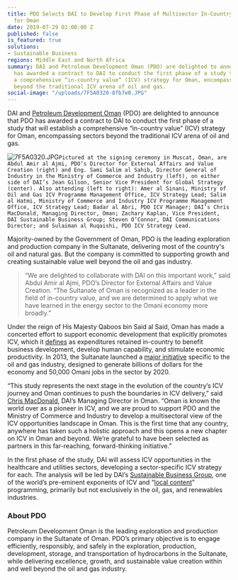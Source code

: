 ```yaml
---
title: PDO Selects DAI to Develop First Phase of Multisector In-Country Value Strategy
  for Oman
date: 2019-07-29 01:00:00 Z
published: false
is_featured: true
solutions:
- Sustainable Business
regions: Middle East and North Africa
summary: DAI and Petroleum Development Oman (PDO) are delighted to announce that PDO
  has awarded a contract to DAI to conduct the first phase of a study that will establish
  a comprehensive “in-country value” (ICV) strategy for Oman, encompassing sectors
  beyond the traditional ICV arena of oil and gas.
social-image: "/uploads/7F5A0320-8fb7e0.JPG"
---
```


DAI and [Petroleum Development Oman](https://www.pdo.co.om/en/Pages/Home.aspx) (PDO) are delighted to announce that PDO has awarded a contract to DAI to conduct the first phase of a study that will establish a comprehensive “in-country value” (ICV) strategy for Oman, encompassing sectors beyond the traditional ICV arena of oil and gas.

<!--more--> 

![7F5A0320.JPG](/uploads/7F5A0320.JPG)`Pictured at the signing ceremony in Muscat, Oman, are Abdul Amir al Ajmi, PDO’s Director for External Affairs and Value Creation (right) and Eng. Sami Salim al Sahib, Director General of Industry in the Ministry of Commerce and Industry (left), on either side of DAI’s Jean Gilson, Senior Vice President for Global Strategy (center). Also attending (left to right): Amer al Sinani, Ministry of Oil and Gas ICV Programme Management Office, ICV Strategy Lead; Salim al Hatmi, Ministry of Commerce and Industry ICV Programme Management Office, ICV Strategy Lead; Badar al Abri, PDO ICV Manager; DAI’s Chris MacDonald, Managing Director, Oman; Zachary Kaplan, Vice President, DAI Sustainable Business Group; Steven O’Connor, DAI Communications Director; and Sulaiman al Ruqaishi, PDO ICV Strategy Lead.`
 
Majority-owned by the Government of Oman, PDO is the leading exploration and production company in the Sultanate, delivering most of the country's oil and natural gas. But the company is committed to supporting growth and creating sustainable value well beyond the oil and gas industry.

>“We are delighted to collaborate with DAI on this important work,” said Abdul Amir al Ajmi, PDO’s Director for External Affairs and Value Creation. “The Sultanate of Oman is recognized as a leader in the field of in-country value, and we are determined to apply what we have learned in the energy sector to the Omani economy more broadly.” 

Under the reign of His Majesty Qaboos bin Said al Said, Oman has made a concerted effort to support economic development that explicitly promotes ICV, which it [defines](http://www.incountryvalueoman.net/FAQ) as expenditures retained in-country to benefit business development, develop human capability, and stimulate economic productivity. In 2013, the Sultanate launched a [major initiative](https://www.pdo.co.om/en/community/in-country-value/Pages/default.aspx) specific to the oil and gas industry, designed to generate billions of dollars for the economy and 50,000 Omani jobs in the sector by 2020.

“This study represents the next stage in the evolution of the country’s ICV journey and Oman continues to push the boundaries in ICV delivery,” said [Chris MacDonald](https://www.dai.com/who-we-are/our-team/chris-macdonald), DAI’s Managing Director in Oman. “Oman is known the world over as a pioneer in ICV, and we are proud to support PDO and the Ministry of Commerce and Industry to develop a multisectoral view of the ICV opportunities landscape in Oman. This is the first time that any country, anywhere has taken such a holistic approach and this opens a new chapter on ICV in Oman and beyond. We’re grateful to have been selected as partners in this far-reaching, forward-thinking initiative.”

In the first phase of the study, DAI will assess ICV opportunities in the healthcare and utilities sectors, developing a sector-specific ICV strategy for each. The analysis will be led by DAI’s [Sustainable Business Group](https://www.dai.com/our-work/solutions/sustainable-business), one of the world’s pre-eminent exponents of ICV and “[local content](https://www.dai.com/our-work/solutions/corporate/local-content-and-supply-chain-management)” programming, primarily but not exclusively in the oil, gas, and renewables industries. 

<aside>
<h3>About PDO</h3>
<p>Petroleum Development Oman is the leading exploration and production company in the Sultanate of Oman. PDO’s primary objective is to engage efficiently, responsibly, and safely in the exploration, production, development, storage, and transportation of hydrocarbons in the Sultanate, while delivering excellence, growth, and sustainable value creation within and well beyond the oil and gas industry.</p>
</aside>